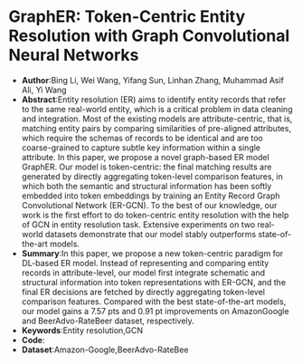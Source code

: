 # GraphER: Token-Centric Entity Resolution with Graph Convolutional Neural Networks
* **Author**:Bing Li, Wei Wang, Yifang Sun, Linhan Zhang, Muhammad Asif Ali, Yi Wang
* **Abstract**:Entity resolution (ER) aims to identify entity records that refer to the same real-world entity, which is a critical problem in data cleaning and integration. Most of the existing models are attribute-centric, that is, matching entity pairs by comparing similarities of pre-aligned attributes, which require the schemas of records to be identical and are too coarse-grained to capture subtle key information within a single attribute. In this paper, we propose a novel graph-based ER model GraphER. Our model is token-centric: the final matching results are generated by directly aggregating token-level comparison features, in which both the semantic and structural information has been softly embedded into token embeddings by training an Entity Record Graph Convolutional Network (ER-GCN). To the best of our knowledge, our work is the first effort to do token-centric entity resolution with the help of GCN in entity resolution task. Extensive experiments on two real-world datasets demonstrate that our model stably outperforms state-of-the-art models.
* **Summary**:In this paper, we propose a new token-centric paradigm for DL-based ER model. Instead of representing and comparing entity records in attribute-level, our model first integrate schematic and structural information into token representations with ER-GCN, and the final ER decisions are fetched by directly aggregating token-level comparison features. Compared with the best state-of-the-art models, our model gains a 7.57 pts and 0.91 pt improvements on AmazonGoogle and BeerAdvo-RateBeer dataset, respectively. 
* **Keywords**:Entity resolution,GCN
* **Code**:
* **Dataset**:Amazon-Google,BeerAdvo-RateBee